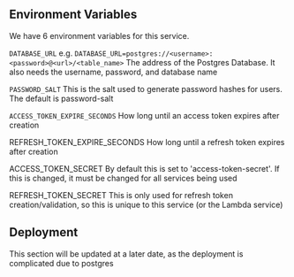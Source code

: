
## Environment Variables

We have 6 environment variables for this service.

`DATABASE_URL` e.g. `DATABASE_URL=postgres://<username>:<password>@<url>/<table_name>`
  The address of the Postgres Database. It also needs the username, password, and database name

`PASSWORD_SALT`
  This is the salt used to generate password hashes for users. The default is password-salt

`ACCESS_TOKEN_EXPIRE_SECONDS`
  How long until an access token expires after creation

REFRESH_TOKEN_EXPIRE_SECONDS
  How long until a refresh token expires after creation
  
ACCESS_TOKEN_SECRET
  By default this is set to 'access-token-secret'. If this is changed, it must be changed for all services being used
  
REFRESH_TOKEN_SECRET
  This is only used for refresh token creation/validation, so this is unique to this service (or the Lambda service)
  
  
## Deployment

This section will be updated at a later date, as the deployment is complicated due to postgres
